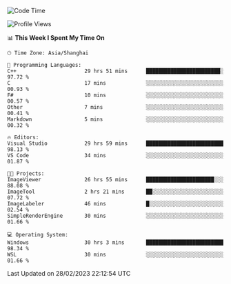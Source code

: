 <!--START_SECTION:waka-->
![Code Time](http://img.shields.io/badge/Code%20Time-709%20hrs%2053%20mins-blue)

![Profile Views](http://img.shields.io/badge/Profile%20Views-1-blue)

📊 **This Week I Spent My Time On** 

```text
🕑︎ Time Zone: Asia/Shanghai

💬 Programming Languages: 
C++                      29 hrs 51 mins      ████████████████████████░   97.72 % 
C                        17 mins             ░░░░░░░░░░░░░░░░░░░░░░░░░   00.93 % 
F#                       10 mins             ░░░░░░░░░░░░░░░░░░░░░░░░░   00.57 % 
Other                    7 mins              ░░░░░░░░░░░░░░░░░░░░░░░░░   00.41 % 
Markdown                 5 mins              ░░░░░░░░░░░░░░░░░░░░░░░░░   00.32 % 

🔥 Editors: 
Visual Studio            29 hrs 59 mins      █████████████████████████   98.13 % 
VS Code                  34 mins             ░░░░░░░░░░░░░░░░░░░░░░░░░   01.87 % 

🐱‍💻 Projects: 
ImageViewer              26 hrs 55 mins      ██████████████████████░░░   88.08 % 
ImageTool                2 hrs 21 mins       ██░░░░░░░░░░░░░░░░░░░░░░░   07.72 % 
ImageLabeler             46 mins             █░░░░░░░░░░░░░░░░░░░░░░░░   02.54 % 
SimpleRenderEngine       30 mins             ░░░░░░░░░░░░░░░░░░░░░░░░░   01.66 % 

💻 Operating System: 
Windows                  30 hrs 3 mins       █████████████████████████   98.34 % 
WSL                      30 mins             ░░░░░░░░░░░░░░░░░░░░░░░░░   01.66 % 
```


 Last Updated on 28/02/2023 22:12:54 UTC
<!--END_SECTION:waka-->